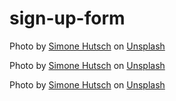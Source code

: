 # sign-up-form

Photo by <a href="https://unsplash.com/@heysupersimi?utm_content=creditCopyText&utm_medium=referral&utm_source=unsplash">Simone Hutsch</a> on <a href="https://unsplash.com/photos/low-angle-photo-of-building-A2sm_WNkb-U?utm_content=creditCopyText&utm_medium=referral&utm_source=unsplash">Unsplash</a>

Photo by <a href="https://unsplash.com/@heysupersimi?utm_content=creditCopyText&utm_medium=referral&utm_source=unsplash">Simone Hutsch</a> on <a href="https://unsplash.com/photos/red-high-rise-building-under-blue-sky-r79g5WwWvxc?utm_content=creditCopyText&utm_medium=referral&utm_source=unsplash">Unsplash</a>

Photo by <a href="https://unsplash.com/@heysupersimi?utm_content=creditCopyText&utm_medium=referral&utm_source=unsplash">Simone Hutsch</a> on <a href="https://unsplash.com/photos/a-tall-building-with-balconies-on-top-of-it-B8B40qft8ZI?utm_content=creditCopyText&utm_medium=referral&utm_source=unsplash">Unsplash</a>
  